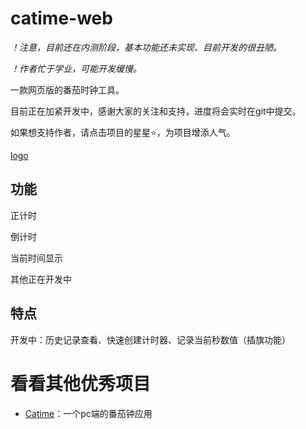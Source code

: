 # catime-web

*！注意，目前还在内测阶段，基本功能还未实现、目前开发的很丑陋。*

*！作者忙于学业，可能开发缓慢。*

一款网页版的番茄时钟工具。

目前正在加紧开发中，感谢大家的关注和支持，进度将会实时在git中提交。

如果想支持作者，请点击项目的星星⭐，为项目增添人气。

[logo](doc/logo.png)

## 功能

正计时

倒计时

当前时间显示

其他正在开发中

## 特点

开发中：历史记录查看、快速创建计时器、记录当前秒数值（插旗功能）

# 看看其他优秀项目

* [Catime](https://github.com/vladelaina/Catime)：一个pc端的番茄钟应用
